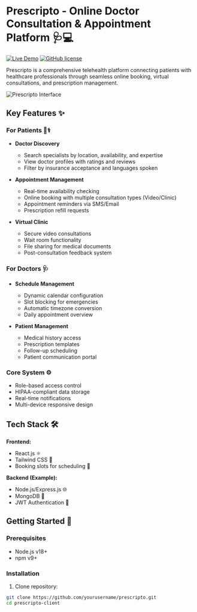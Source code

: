 # Prescripto - Online Doctor Consultation & Appointment Platform 🩺💻

[![Live Demo](https://img.shields.io/badge/demo-live%20demo-green)](https://prescripto-client-w918.onrender.com)
[![GitHub license](https://img.shields.io/badge/license-MIT-blue.svg)](https://github.com/yourusername/prescripto-client/blob/main/LICENSE)

Prescripto is a comprehensive telehealth platform connecting patients with healthcare professionals through seamless online booking, virtual consultations, and prescription management.

![Prescripto Interface](https://prescripto-client-w918.onrender.com/assets/header_img-DhAi3lLA.png)

## Key Features ✨

### For Patients 👨⚕️
- **Doctor Discovery**
  - Search specialists by location, availability, and expertise
  - View doctor profiles with ratings and reviews
  - Filter by insurance acceptance and languages spoken

- **Appointment Management**
  - Real-time availability checking
  - Online booking with multiple consultation types (Video/Clinic)
  - Appointment reminders via SMS/Email
  - Prescription refill requests

- **Virtual Clinic**
  - Secure video consultations
  - Wait room functionality
  - File sharing for medical documents
  - Post-consultation feedback system

### For Doctors 🩺
- **Schedule Management**
  - Dynamic calendar configuration
  - Slot blocking for emergencies
  - Automatic timezone conversion
  - Daily appointment overview

- **Patient Management**
  - Medical history access
  - Prescription templates
  - Follow-up scheduling
  - Patient communication portal

### Core System ⚙️
- Role-based access control
- HIPAA-compliant data storage
- Real-time notifications
- Multi-device responsive design

## Tech Stack 🛠️

**Frontend:**
- React.js ⚛️
- Tailwind CSS 🌊
- Booking slots for scheduling 📅

**Backend (Example):**
- Node.js/Express.js 🌐
- MongoDB 🍃
- JWT Authentication 🔐

## Getting Started 🚀

### Prerequisites
- Node.js v18+
- npm v9+

### Installation
1. Clone repository:
```bash
git clone https://github.com/yourusername/prescripto.git
cd prescripto-client

